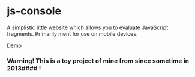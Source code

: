 # js-console
A simplistic little website which allows you to evaluate JavaScript fragments. Primarily ment for use on mobile devices.

[Demo](http://awesome-goldberg-53e9c4.bitballoon.com/)

### Warning! This is a toy project of mine from since sometime in 2013#### !
